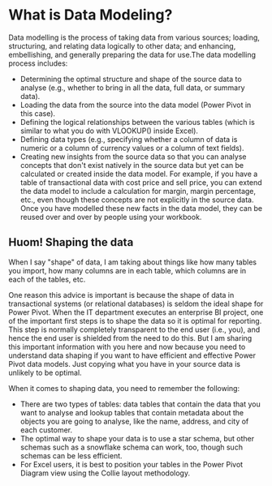 # What is Data Modeling?

Data modelling is the process of taking data from various sources; loading, structuring, and relating data logically to other data; and enhancing, embellishing, and generally preparing the data for use.The data modelling process includes:
- Determining the optimal structure and shape of the source data to analyse (e.g., whether to bring in all the data, full data, or summary data).
- Loading the data from the source into the data model (Power Pivot in this case).
- Defining the logical relationships between the various tables (which is similar to what you do with VLOOKUP() inside Excel).
- Defining data types (e.g., specifying whether a column of data is numeric or a column of currency values or a column of text fields).
- Creating new insights from the source data so that you can analyse concepts that don't exist natively in the source data but yet can be calculated or created inside the data model. For example, if you have a table of transactional data with cost price and sell price, you can extend the data model to include a calculation for margin, margin percentage, etc., even though these concepts are not explicitly in the source data. Once you have modelled these new facts in the data model, they can be reused over and over by people using your workbook.

## Huom! Shaping the data

 When I say "shape" of data, I am taking about things like how many tables you import, how many columns are in each table, which columns are in each of the tables, etc.
 
One reason this advice is important is because the shape of data in transactional systems (or relational databases) is seldom the ideal shape for Power Pivot. When the IT department executes an enterprise BI project, one of the important first steps is to shape the data so it is optimal for reporting. This step is normally completely transparent to the end user (i.e., you), and hence the end user is shielded from the need to do this. But I am sharing this important information with you here and now because you need to understand data shaping if you want to have efficient and effective Power Pivot data models. Just copying what you have in your source data is unlikely to be optimal.

When it comes to shaping data, you need to remember the following:
- There are two types of tables: data tables that contain the data that you want to analyse and lookup
tables that contain metadata about the objects you are going to analyse, like the name, address, and
city of each customer.
- The optimal way to shape your data is to use a star schema, but other schemas such as a snowflake
schema can work, too, though such schemas can be less efficient.
- For Excel users, it is best to position your tables in the Power Pivot Diagram view using the Collie layout
methodology.
